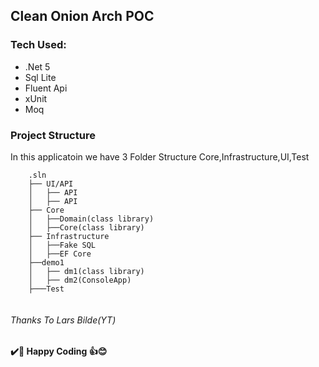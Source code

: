 ## Clean Onion Arch POC

### Tech Used:

  - .Net 5
  - Sql Lite
  - Fluent Api
  - xUnit
  - Moq
  


### Project Structure

In this applicatoin we have 3 Folder Structure 
Core,Infrastructure,UI,Test

```
	.sln
	├── UI/API	
	│   ├── API
	│   ├── API
	├── Core
	│   ├──Domain(class library)
	│   ├──Core(class library)
	├── Infrastructure
	│   ├──Fake SQL
	│   ├──EF Core
	├──demo1
	│   ├── dm1(class library)
	│   ├── dm2(ConsoleApp)
	├───Test


```


###### Thanks To Lars Bilde(YT)
**✔️🍺 Happy Coding 👍😊**